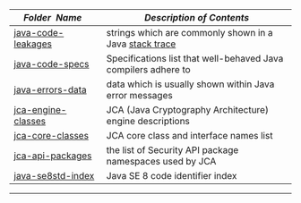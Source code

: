|&nbsp;&nbsp;&nbsp;&nbsp;_Folder&nbsp;&nbsp;Name_&nbsp;&nbsp;&nbsp;&nbsp;| _Description of Contents_
|:----------------|--------------------------------------------------------------------------------------------------------------------------------------------------------
| [java-code-leakages](java-code-leakages.txt) |  strings which are commonly shown in a Java [stack trace](https://wikipedia.org/wiki/Stack_trace) 
| [java-code-specs](java-code-specs.txt) |  Specifications list that well-behaved Java compilers adhere to 
| [java-errors-data](java-errors-data.txt) |  data which is usually shown within Java error messages 
| [jca-engine-classes](jca-engine-classes.txt) |  JCA (Java Cryptography Architecture) engine descriptions 
| [jca-core-classes](jca-core-classes.txt) |  JCA core class and interface names list 
| [jca-api-packages](jca-api-packages.txt) |  the list of Security API package namespaces used by JCA 
| [java-se8std-index](java-se8std-index.txt) |  Java SE 8 code identifier index 

* * *

